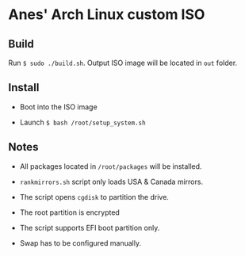 # Anes' Arch Linux custom ISO

## Build

Run `$ sudo ./build.sh`. Output ISO image will be located in `out` folder.

## Install

- Boot into the ISO image

- Launch `$ bash /root/setup_system.sh`

## Notes

- All packages located in `/root/packages` will be installed.

- `rankmirrors.sh` script only loads USA & Canada mirrors.

- The script opens `cgdisk` to partition the drive.

- The root partition is encrypted

- The script supports EFI boot partition only.

- Swap has to be configured manually.
